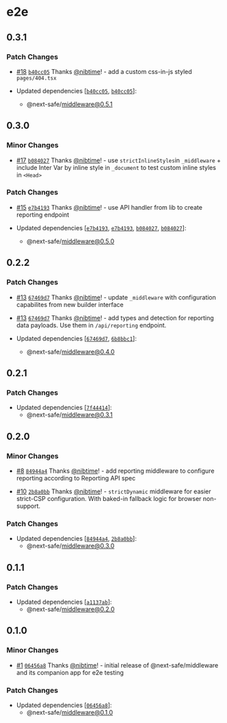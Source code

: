 # e2e

## 0.3.1

### Patch Changes

- [#18](https://github.com/nibtime/next-safe-middleware/pull/18) [`b40cc05`](https://github.com/nibtime/next-safe-middleware/commit/b40cc0550ae8d67a97795c992155791628dd15be) Thanks [@nibtime](https://github.com/nibtime)! - add a custom css-in-js styled `pages/404.tsx`

- Updated dependencies [[`b40cc05`](https://github.com/nibtime/next-safe-middleware/commit/b40cc0550ae8d67a97795c992155791628dd15be), [`b40cc05`](https://github.com/nibtime/next-safe-middleware/commit/b40cc0550ae8d67a97795c992155791628dd15be)]:
  - @next-safe/middleware@0.5.1

## 0.3.0

### Minor Changes

- [#17](https://github.com/nibtime/next-safe-middleware/pull/17) [`b084027`](https://github.com/nibtime/next-safe-middleware/commit/b0840272b32fbec265e5bee26607160b55cb9dc4) Thanks [@nibtime](https://github.com/nibtime)! - use `strictInlineStyles`in `_middleware` + include Inter Var by inline style in `_document` to test custom inline styles in `<Head>`

### Patch Changes

- [#15](https://github.com/nibtime/next-safe-middleware/pull/15) [`e7b4193`](https://github.com/nibtime/next-safe-middleware/commit/e7b4193e3935d945f2103ecd75f2826aaaad82cc) Thanks [@nibtime](https://github.com/nibtime)! - use API handler from lib to create reporting endpoint

- Updated dependencies [[`e7b4193`](https://github.com/nibtime/next-safe-middleware/commit/e7b4193e3935d945f2103ecd75f2826aaaad82cc), [`e7b4193`](https://github.com/nibtime/next-safe-middleware/commit/e7b4193e3935d945f2103ecd75f2826aaaad82cc), [`b084027`](https://github.com/nibtime/next-safe-middleware/commit/b0840272b32fbec265e5bee26607160b55cb9dc4), [`b084027`](https://github.com/nibtime/next-safe-middleware/commit/b0840272b32fbec265e5bee26607160b55cb9dc4)]:
  - @next-safe/middleware@0.5.0

## 0.2.2

### Patch Changes

- [#13](https://github.com/nibtime/next-safe-middleware/pull/13) [`67469d7`](https://github.com/nibtime/next-safe-middleware/commit/67469d732b7d9bff6fe507cf94852525a10c991e) Thanks [@nibtime](https://github.com/nibtime)! - update `_middleware` with configuration capabilites from new builder interface

* [#13](https://github.com/nibtime/next-safe-middleware/pull/13) [`67469d7`](https://github.com/nibtime/next-safe-middleware/commit/67469d732b7d9bff6fe507cf94852525a10c991e) Thanks [@nibtime](https://github.com/nibtime)! - add types and detection for reporting data payloads. Use them in `/api/reporting` endpoint.

* Updated dependencies [[`67469d7`](https://github.com/nibtime/next-safe-middleware/commit/67469d732b7d9bff6fe507cf94852525a10c991e), [`6b8bbc1`](https://github.com/nibtime/next-safe-middleware/commit/6b8bbc19e37685695952cc32928f2f3b51ca9f0e)]:
  - @next-safe/middleware@0.4.0

## 0.2.1

### Patch Changes

- Updated dependencies [[`7f44414`](https://github.com/nibtime/next-safe-middleware/commit/7f44414f0bb09d13d1a89fa97be186bd59fd615d)]:
  - @next-safe/middleware@0.3.1

## 0.2.0

### Minor Changes

- [#8](https://github.com/nibtime/next-safe-middleware/pull/8) [`84944a4`](https://github.com/nibtime/next-safe-middleware/commit/84944a42dbd3ee8ce139fea01e62cc86ea123c8b) Thanks [@nibtime](https://github.com/nibtime)! - add reporting middleware to configure reporting according to Reporting API spec

* [#10](https://github.com/nibtime/next-safe-middleware/pull/10) [`2b8a0bb`](https://github.com/nibtime/next-safe-middleware/commit/2b8a0bbd6e0e102e5f31db0c53d449573503c80b) Thanks [@nibtime](https://github.com/nibtime)! - `strictDynamic` middleware for easier strict-CSP configuration. With baked-in fallback logic for browser non-support.

### Patch Changes

- Updated dependencies [[`84944a4`](https://github.com/nibtime/next-safe-middleware/commit/84944a42dbd3ee8ce139fea01e62cc86ea123c8b), [`2b8a0bb`](https://github.com/nibtime/next-safe-middleware/commit/2b8a0bbd6e0e102e5f31db0c53d449573503c80b)]:
  - @next-safe/middleware@0.3.0

## 0.1.1

### Patch Changes

- Updated dependencies [[`a1137ab`](https://github.com/nibtime/next-safe-middleware/commit/a1137aba24c534d43770442f3a5ee06f43bdb1de)]:
  - @next-safe/middleware@0.2.0

## 0.1.0

### Minor Changes

- [#1](https://github.com/nibtime/next-safe-middleware/pull/1) [`06456a8`](https://github.com/nibtime/next-safe-middleware/commit/06456a83764a825a677e41c1e37ae2861d561ada) Thanks [@nibtime](https://github.com/nibtime)! - initial release of @next-safe/middleware and its companion app for e2e testing

### Patch Changes

- Updated dependencies [[`06456a8`](https://github.com/nibtime/next-safe-middleware/commit/06456a83764a825a677e41c1e37ae2861d561ada)]:
  - @next-safe/middleware@0.1.0
